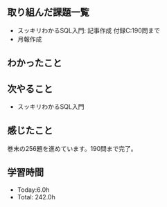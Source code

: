 ## 取り組んだ課題一覧
- スッキリわかるSQL入門: 記事作成
                      付録C:190問まで
- 月報作成
## わかったこと
## 次やること
- スッキリわかるSQL入門
## 感じたこと
巻末の256題を進めています。190問まで完了。

## 学習時間
- Today:6.0h
- Total: 242.0h